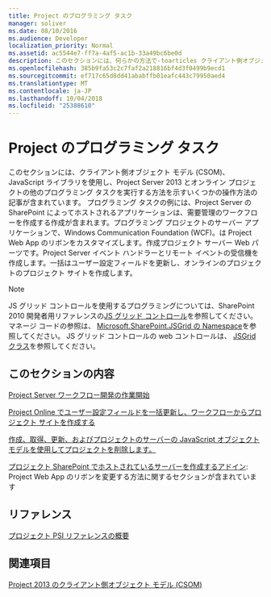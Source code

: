 ```yaml
---
title: Project のプログラミング タスク
manager: soliver
ms.date: 08/10/2016
ms.audience: Developer
localization_priority: Normal
ms.assetid: ac5544e7-ff7a-4af5-ac1b-33a49bc6be0d
description: このセクションには、何らかの方法で-toarticles クライアント側オブジェクト モデル (CSOM)、JavaScript ライブラリを使用し、Project Server 2013 とオンライン プロジェクトの他のプログラミング タスクを実行する方法を示しているにはが含まれています。 プログラミング タスクの例には、Project Server の SharePoint によってホストされるアプリケーションは、需要管理のワークフローを作成する作成が含まれます。プログラミング プロジェクトのサーバー アプリケーションで、Windows Communication Foundation (WCF)。は Project Web App のリボンをカスタマイズします。作成プロジェクト サーバー Web パーツです。Project Server イベント ハンドラーとリモート イベントの受信機を作成します。一括はユーザー設定フィールドを更新し、オンラインのプロジェクトのプロジェクト サイトを作成します。
ms.openlocfilehash: 385b9fa53c2c7faf2a218816bf4d3f0499b9ecd1
ms.sourcegitcommit: ef717c65d8dd41ababffb01eafc443c79950aed4
ms.translationtype: MT
ms.contentlocale: ja-JP
ms.lasthandoff: 10/04/2018
ms.locfileid: "25388610"
---
```

# <a name="project-programming-tasks"></a>Project のプログラミング タスク

このセクションには、クライアント側オブジェクト モデル (CSOM)、JavaScript ライブラリを使用し、Project Server 2013 とオンライン プロジェクトの他のプログラミング タスクを実行する方法を示すいくつかの操作方法の記事が含まれています。 プログラミング タスクの例には、Project Server の SharePoint によってホストされるアプリケーションは、需要管理のワークフローを作成する作成が含まれます。プログラミング プロジェクトのサーバー アプリケーションで、Windows Communication Foundation (WCF)。は Project Web App のリボンをカスタマイズします。作成プロジェクト サーバー Web パーツです。Project Server イベント ハンドラーとリモート イベントの受信機を作成します。一括はユーザー設定フィールドを更新し、オンラインのプロジェクトのプロジェクト サイトを作成します。
  
> [!NOTE]
> JS グリッド コントロールを使用するプログラミングについては、SharePoint 2010 開発者用リファレンスの[JS グリッド コントロール](https://msdn.microsoft.com/library/ee535898%28office.14%29.aspx)を参照してください。 マネージ コードの参照は、 [Microsoft.SharePoint.JSGrid の Namespace](https://msdn.microsoft.com/library/microsoft.sharepoint.jsgrid%28Office.15%29.aspx)を参照してください。 JS グリッド コントロールの web コントロールは、 [JSGrid クラス](https://msdn.microsoft.com/library/microsoft.sharepoint.webcontrols.jsgrid%28Office.15%29.aspx)を参照してください。 
  
## <a name="in-this-section"></a>このセクションの内容

[Project Server ワークフロー開発の作業開始](getting-started-developing-project-server-workflows.md)
  
[Project Online でユーザー設定フィールドを一括更新し、ワークフローからプロジェクト サイトを作成する](bulk-update-custom-fields-and-create-project-sites-from-workflow-in-project.md)
  
[作成、取得、更新、およびプロジェクトのサーバーの JavaScript オブジェクト モデルを使用してプロジェクトを削除します。](create-retrieve-update-delete-projects-using-project-server-javascript.md)
  
[プロジェクト SharePoint でホストされているサーバーを作成するアドイン](create-a-sharepoint-hosted-project-server-add-in.md): Project Web App のリボンを変更する方法に関するセクションが含まれています 
  
## <a name="reference"></a>リファレンス

[プロジェクト PSI リファレンスの概要](project-psi-reference-overview.md)
  
## <a name="see-also"></a>関連項目



[Project 2013 のクライアント側オブジェクト モデル (CSOM)](client-side-object-model-csom-for-project-2013.md)

